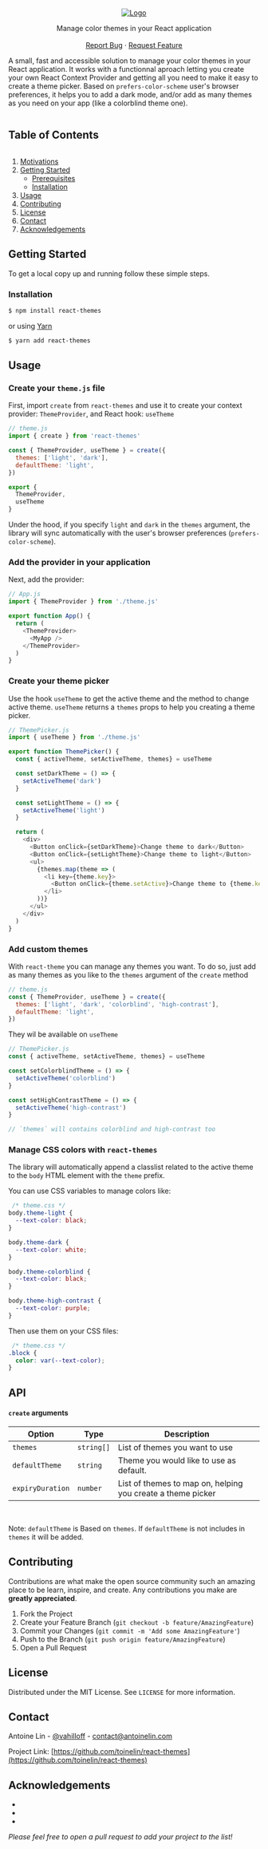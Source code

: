 <!-- PROJECT LOGO -->
<br />
<p align="center">
  <a href="https://github.com/toinelin/react-themes">
    <img src="https://user-images.githubusercontent.com/11920757/120935076-5a5ef780-c701-11eb-9ab4-ba89dffa15df.png" alt="Logo" >
  </a>

  <p align="center">
    Manage color themes in your React application
    <br />
    <br />
    <!-- <a href="https://github.com/toinelin/react-themes">View Demo</a>
    · -->
    <a href="https://github.com/toinelin/react-themes/issues">Report Bug</a>
    ·
    <a href="https://github.com/toinelin/react-themes/issues">Request Feature</a>
  </p>
</p>

A small, fast and accessible solution to manage your color themes in your React application. It works with a functionnal aproach letting you create your own React Context Provider and getting all you need to make it easy to create a theme picker. Based on `prefers-color-scheme` user's browser preferences, it helps you to add a dark mode, and/or add as many themes as you need on your app (like a colorblind theme one).

<!-- TABLE OF CONTENTS -->
<h2 style="display: inline-block">Table of Contents</h2>
<ol>
  <li><a href="#motivations">Motivations</a></li>
  <li>
    <a href="#getting-started">Getting Started</a>
    <ul>
      <li><a href="#prerequisites">Prerequisites</a></li>
      <li><a href="#installation">Installation</a></li>
    </ul>
  </li>
  <li><a href="#usage">Usage</a></li>
  <li><a href="#contributing">Contributing</a></li>
  <li><a href="#license">License</a></li>
  <li><a href="#contact">Contact</a></li>
  <li><a href="#acknowledgements">Acknowledgements</a></li>
</ol>

## Getting Started

To get a local copy up and running follow these simple steps.

### Installation

```sh
$ npm install react-themes
```

or using [Yarn](https://yarnpkg.com/)

```sh
$ yarn add react-themes
```



<!-- USAGE EXAMPLES -->
## Usage

### Create your `theme.js` file

First, import `create` from `react-themes` and use it to create your context provider: `ThemeProvider`, and React hook: `useTheme`

```javascript
// theme.js
import { create } from 'react-themes'

const { ThemeProvider, useTheme } = create({
  themes: ['light', 'dark'],
  defaultTheme: 'light',
})

export {
  ThemeProvider,
  useTheme
}
```

Under the hood, if  you specify `light` and `dark` in the `themes` argument, the library will sync automatically with the user's browser preferences (`prefers-color-scheme`).

### Add the provider in your application

Next, add the provider:

```javascript
// App.js
import { ThemeProvider } from './theme.js'

export function App() {
  return (
    <ThemeProvider>
      <MyApp />
    </ThemeProvider>
  )
}
```

### Create your theme picker

Use the hook `useTheme` to get the active theme and the method to change active theme. `useTheme` returns a `themes` props to help you creating a theme picker.

```javascript
// ThemePicker.js
import { useTheme } from './theme.js'

export function ThemePicker() {
  const { activeTheme, setActiveTheme, themes} = useTheme

  const setDarkTheme = () => {
    setActiveTheme('dark')
  }

  const setLightTheme = () => {
    setActiveTheme('light')
  }

  return (
    <div>
      <Button onClick={setDarkTheme}>Change theme to dark</Button>
      <Button onClick={setLightTheme}>Change theme to light</Button>
      <ul>
        {themes.map(theme => (
          <li key={theme.key}>
            <Button onClick={theme.setActive}>Change theme to {theme.key}</Button>
          </li>
        ))}
      </ul>
    </div>
  )
}
```

### Add custom themes

With `react-theme` you can manage any themes you want. To do so, just add as many themes as you like to the `themes` argument of the `create` method

```javascript
// theme.js
const { ThemeProvider, useTheme } = create({
  themes: ['light', 'dark', 'colorblind', 'high-contrast'],
  defaultTheme: 'light',
})
```

They wil be available on `useTheme`

```javascript
// ThemePicker.js
const { activeTheme, setActiveTheme, themes} = useTheme

const setColorblindTheme = () => {
  setActiveTheme('colorblind')
}

const setHighContrastTheme = () => {
  setActiveTheme('high-contrast')
}

// `themes` will contains colorblind and high-contrast too
```

### Manage CSS colors with `react-themes`

The library will automatically append a classlist related to the active theme to the `body` HTML element with the `theme` prefix.

You can use CSS variables to manage colors like:

```css
 /* theme.css */
body.theme-light {
  --text-color: black;
}

body.theme-dark {
  --text-color: white;
}

body.theme-colorblind {
  --text-color: black;
}

body.theme-high-contrast {
  --text-color: purple;
}
```

Then use them on your CSS files:

```css
 /* theme.css */
.block {
  color: var(--text-color);
}
```

## API

#### `create` arguments

| Option                  | Type                                      | Description                                                 |
| ----------------------- | ------------------------------------------| ------------------------------------------------------------|
| `themes`                | `string[]`                                | List of themes you want to use                              |
| `defaultTheme`          | `string`                                  | Theme you would like to use as default.                     |
| `expiryDuration`        | `number`                                  | List of themes to map on, helping you create a theme picker |

</br>

Note: `defaultTheme` is Based on `themes`. If `defaultTheme` is not includes in `themes` it will be added.

<!-- CONTRIBUTING -->
## Contributing

Contributions are what make the open source community such an amazing place to be learn, inspire, and create. Any contributions you make are **greatly appreciated**.

1. Fork the Project
2. Create your Feature Branch (`git checkout -b feature/AmazingFeature`)
3. Commit your Changes (`git commit -m 'Add some AmazingFeature'`)
4. Push to the Branch (`git push origin feature/AmazingFeature`)
5. Open a Pull Request

<!-- LICENSE -->
## License

Distributed under the MIT License. See `LICENSE` for more information.

<!-- CONTACT -->
## Contact

Antoine Lin - [@vahilloff](https://twitter.com/vahilloff) - contact@antoinelin.com

Project Link: [https://github.com/toinelin/react-themes](https://github.com/toinelin/react-themes)

<!-- ACKNOWLEDGEMENTS -->
## Acknowledgements

* []()
* []()
* []()

_Please feel free to open a pull request to add your project to the list!_

<!-- MARKDOWN LINKS & IMAGES -->
<!-- https://www.markdownguide.org/basic-syntax/#reference-style-links -->
[contributors-shield]: https://img.shields.io/github/contributors/toinelin/repo.svg?style=for-the-badge
[contributors-url]: https://github.com/toinelin/repo/graphs/contributors
[forks-shield]: https://img.shields.io/github/forks/toinelin/repo.svg?style=for-the-badge
[forks-url]: https://github.com/toinelin/repo/network/members
[stars-shield]: https://img.shields.io/github/stars/toinelin/repo.svg?style=for-the-badge
[stars-url]: https://github.com/toinelin/repo/stargazers
[issues-shield]: https://img.shields.io/github/issues/toinelin/repo.svg?style=for-the-badge
[issues-url]: https://github.com/toinelin/repo/issues
[license-shield]: https://img.shields.io/github/license/toinelin/repo.svg?style=for-the-badge
[license-url]: https://github.com/toinelin/repo/blob/master/LICENSE.txt
[linkedin-shield]: https://img.shields.io/badge/-LinkedIn-black.svg?style=for-the-badge&logo=linkedin&colorB=555
[linkedin-url]: https://linkedin.com/in/toinelin
